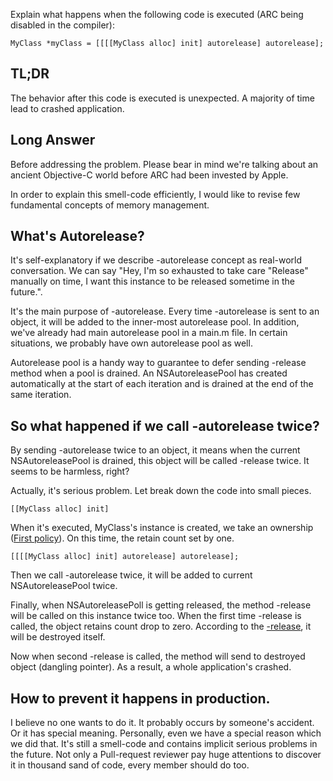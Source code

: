 Explain what happens when the following code is executed (ARC being disabled in the compiler):

```
MyClass *myClass = [[[[MyClass alloc] init] autorelease] autorelease];
```

## TL;DR 
The behavior after this code is executed is unexpected. A majority of time lead to crashed application.

## Long Answer
Before addressing the problem. Please bear in mind we're talking about an ancient Objective-C world before ARC had been invested by Apple.

In order to explain this smell-code efficiently, I would like to revise few fundamental concepts of memory management.

##  What's Autorelease?
It's self-explanatory if we describe -autorelease concept as real-world conversation. We can say "Hey, I'm so exhausted to take care "Release" manually on time, I want this instance to be released sometime in the future.".

It's the main purpose of -autorelease. Every time -autorelease is sent to an object, it will be added to the inner-most autorelease pool. In addition, we've already had main autorelease pool in a main.m file. In certain situations, we probably have own autorelease pool as well.

Autorelease pool is a handy way to guarantee to defer sending -release method when a pool is drained.
An NSAutoreleasePool has created automatically at the start of each iteration and is drained at the end of the same iteration.

## So what happened if we call -autorelease twice?
By sending -autorelease twice to an object, it means when the current NSAutoreleasePool is drained, this object will be called -release twice.
It seems to be harmless, right?

Actually, it's serious problem.
Let break down the code into small pieces.
```
[[MyClass alloc] init]
```
When it's executed, MyClass's instance is created, we take an ownership ([First policy](https://developer.apple.com/library/content/documentation/Cocoa/Conceptual/MemoryMgmt/Articles/mmRules.html#//apple_ref/doc/uid/20000994-BAJHFBGH)). On this time, the retain count set by one.

```
[[[[MyClass alloc] init] autorelease] autorelease];
```
Then we call -autorelease twice, it will be added to current NSAutoreleasePool twice.

Finally, when NSAutoreleasePoll is getting released, the method -release will be called on this instance twice too.
When the first time -release is called, the object retains count drop to zero. According to the [-release](https://developer.apple.com/documentation/objectivec/1418956-nsobject/1571957-release), it will be destroyed itself.

Now when second -release is called, the method will send to destroyed object (dangling pointer). As a result, a whole application's crashed.

## How to prevent it happens in production.
I believe no one wants to do it. It probably occurs by someone's accident.
Or it has special meaning. Personally, even we have a special reason which we did that. It's still a smell-code and contains implicit serious problems in the future.
Not only a Pull-request reviewer pay huge attentions to discover it in thousand sand of code, every member should do too.

